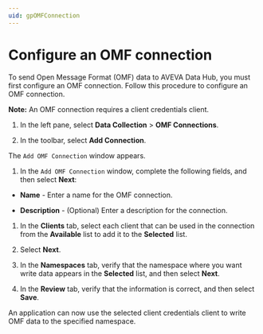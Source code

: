 ```yaml
---
uid: gpOMFConnection
---
```


# Configure an OMF connection

To send Open Message Format (OMF) data to AVEVA Data Hub, you must first configure an OMF connection. Follow this procedure to configure an OMF connection.

**Note:** An OMF connection requires a client credentials client.

1. In the left pane, select **Data Collection** > **OMF Connections**.

2. In the toolbar, select **Add Connection**.

  The `Add OMF Connection` window appears.

1. In the `Add OMF Connection` window, complete the following fields, and then select **Next**:

 - **Name** - Enter a name for the OMF connection.

 - **Description** - (Optional) Enter a description for the connection.

1. In the **Clients** tab, select each client that can be used in the connection from the **Available** list to add it to the **Selected** list. 

1. Select **Next**.

1. In the **Namespaces** tab, verify that the namespace where you want write data appears in the **Selected** list, and then select **Next**.
   
1. In the **Review** tab, verify that the information is correct, and then select **Save**.  

An application can now use the selected client credentials client to write OMF data to the specified namespace.
